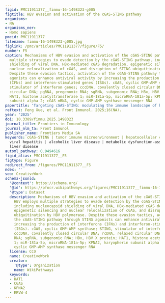 ```yaml
---
figid: PMC11911377__fimmu-16-1498323-g005
figtitle: HBV evasion and activation of the cGAS-STING pathway
organisms:
- NA
organisms_ner:
- Homo sapiens
pmcid: PMC11911377
filename: fimmu-16-1498323-g005.jpg
figlink: /pmc/articles/PMC11911377/figure/F5/
number: F5
caption: Mechanisms of HBV evasion and activation of the cGAS-STING pathway. HBV employs
  multiple strategies to evade detection by the cGAS-STING pathway, including nucleocapsid
  shielding of viral DNA, HBx-mediated cGAS degradation, epigenetic silencing and
  nuclear relocalization of cGAS, and disruption of STING ubiquitination by HBV polymerase.
  Despite these evasion tactics, activation of the cGAS-STING pathway through STING
  agonists can enhance antiviral activity by increasing the production of interferons
  (IFNs) and interferon-stimulated genes (ISGs). cGAS, cyclic GMP-AMP synthase; STING,
  stimulator of interferon genes; cccDNA, covalently closed circular DNA; rcDNA, relaxed
  circular DNA; pgRNA, pregenomic RNA; sgRNA, subgenomic RNA; HBx, HBV X protein;
  HAT1, histone acetyltransferase 1; miR-181a-5p, microRNA-181a-5p; KPNA2, karyopherin
  subunit alpha 2; cGAS mRNA, cyclic GMP-AMP synthase messenger RNA
papertitle: 'Targeting cGAS-STING: modulating the immune landscape of hepatic diseases'
reftext: Feng Xue, et al. Front Immunol. 2025;16(NA).
year: '2025'
doi: 10.3389/fimmu.2025.1498323
journal_title: Frontiers in Immunology
journal_nlm_ta: Front Immunol
publisher_name: Frontiers Media SA
keywords: cGAS-STING | tumor immune microenvironment | hepatocellular carcinoma |
  viral hepatitis | alcoholic liver disease | metabolic dysfunction-associated steatotic
  liver disease
automl_pathway: 0.9494616
figid_alias: PMC11911377__F5
figtype: Figure
redirect_from: /figures/PMC11911377__F5
ndex: ''
seo: CreativeWork
schema-jsonld:
  '@context': https://schema.org/
  '@id': https://pfocr.wikipathways.org/figures/PMC11911377__fimmu-16-1498323-g005.html
  '@type': Dataset
  description: Mechanisms of HBV evasion and activation of the cGAS-STING pathway.
    HBV employs multiple strategies to evade detection by the cGAS-STING pathway,
    including nucleocapsid shielding of viral DNA, HBx-mediated cGAS degradation,
    epigenetic silencing and nuclear relocalization of cGAS, and disruption of STING
    ubiquitination by HBV polymerase. Despite these evasion tactics, activation of
    the cGAS-STING pathway through STING agonists can enhance antiviral activity by
    increasing the production of interferons (IFNs) and interferon-stimulated genes
    (ISGs). cGAS, cyclic GMP-AMP synthase; STING, stimulator of interferon genes;
    cccDNA, covalently closed circular DNA; rcDNA, relaxed circular DNA; pgRNA, pregenomic
    RNA; sgRNA, subgenomic RNA; HBx, HBV X protein; HAT1, histone acetyltransferase
    1; miR-181a-5p, microRNA-181a-5p; KPNA2, karyopherin subunit alpha 2; cGAS mRNA,
    cyclic GMP-AMP synthase messenger RNA
  license: CC0
  name: CreativeWork
  creator:
    '@type': Organization
    name: WikiPathways
  keywords:
  - HAT1
  - CGAS
  - KPNA2
  - ERVW-4
---
```

